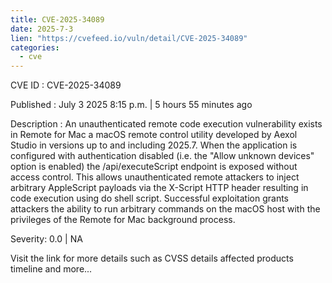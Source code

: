 ```yaml
--- 
title: CVE-2025-34089
date: 2025-7-3
lien: "https://cvefeed.io/vuln/detail/CVE-2025-34089"
categories:
  - cve
---
```


CVE ID : CVE-2025-34089

Published :  July 3
2025
8:15 p.m. | 5 hours
55 minutes ago

Description : An unauthenticated remote code execution vulnerability exists in Remote for Mac
a macOS remote control utility developed by Aexol Studio
in versions up to and including 2025.7. When the application is configured with authentication disabled (i.e.
the "Allow unknown devices" option is enabled)
the /api/executeScript endpoint is exposed without access control. This allows unauthenticated remote attackers to inject arbitrary AppleScript payloads via the X-Script HTTP header
resulting in code execution using do shell script. Successful exploitation grants attackers the ability to run arbitrary commands on the macOS host with the privileges of the Remote for Mac background process.

Severity: 0.0 | NA

Visit the link for more details
such as CVSS details
affected products
timeline
and more...
